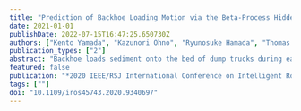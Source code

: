 ```yaml
---
title: "Prediction of Backhoe Loading Motion via the Beta-Process Hidden Markov Model"
date: 2021-01-01
publishDate: 2022-07-15T16:47:25.650730Z
authors: ["Kento Yamada", "Kazunori Ohno", "Ryunosuke Hamada", "Thomas Westfechtel", "Ranulfo Bezerra", "Naoto Miyamoto", "Taro Suzuki", "Takahiro Suzuki", "Keiji Nagatani", "Yukinori Shibata", "Kimitaka Asano", "Tomohiro Komatsu", "Satoshi Tadokoro"]
publication_types: ["2"]
abstract: "Backhoe loads sediment onto the bed of dump trucks during earthmoving work. The prediction of backhoe loading time is essential for ensuring safe cooperation between the backhoe and dump trucks. However, it is difficult to predict the instant at which the backhoe is ready to load sediment, because of the similarity in motions observed during gathering sediment. Moreover, since operators have different skill levels, the prediction requires a unique model for each operator. In this study, we attempt to predict the instant at which the backhoe is ready to load sediment into the dump truck. For this purpose, the beta-process hidden Markov model (BP-HMM) is employed to build a backhoe motion model for a specific operator. Time series data of backhoe loading motions for crushed rocks and wood chips, which were measured using 6-axis inertial measurement unit (IMU) sensors equipped at the cab, boom, and arm of the backhoe, were used for modeling with the BP-HMM. Several primitive motions of the backhoe, which occur at the completion of preparation before the loading process begins, were discovered as a result of the motion modeling based on the BP-HMM. We developed the prediction of the instant using three primitive motions. At best, the proposed method could predict the instant with a probability of 67% and 100%, at 6.0 s and 0.7 s before the loading motions began, respectively. This phased prediction can be used to reduce the idle time and risk for dump trucks during earthmoving work with the backhoe."
featured: false
publication: "*2020 IEEE/RSJ International Conference on Intelligent Robots and Systems (IROS)*"
tags: [""]
doi: "10.1109/iros45743.2020.9340697"
---
```


